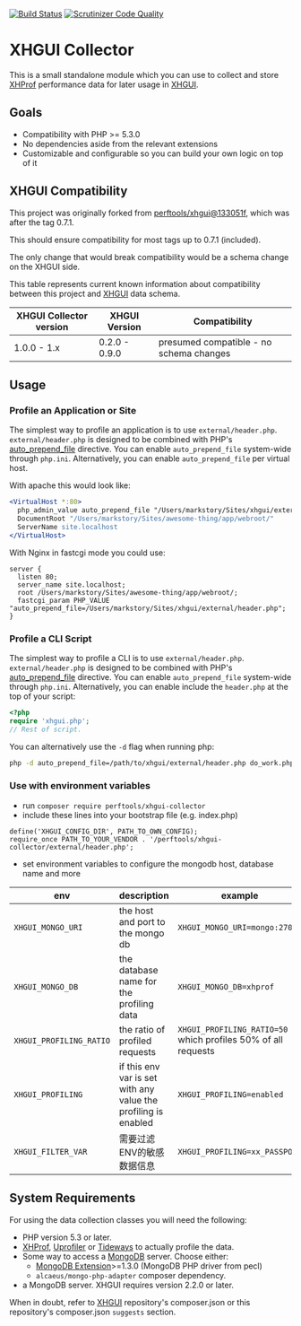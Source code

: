 [![Build Status](https://scrutinizer-ci.com/g/perftools/xhgui-collector/badges/build.png?b=master)](https://scrutinizer-ci.com/g/perftools/xhgui-collector/build-status/master)
[![Scrutinizer Code Quality](https://scrutinizer-ci.com/g/perftools/xhgui-collector/badges/quality-score.png?b=master)](https://scrutinizer-ci.com/g/perftools/xhgui-collector/?branch=master)

# XHGUI Collector

This is a small standalone module which you can use to collect and store
[XHProf][1] performance data for later usage in [XHGUI][2].

## Goals
 - Compatibility with PHP >= 5.3.0
 - No dependencies aside from the relevant extensions
 - Customizable and configurable so you can build your own logic on top of it

## XHGUI Compatibility

This project was originally forked from [perftools/xhgui@133051f], which was after the tag 0.7.1.

This should ensure compatibility for most tags up to 0.7.1 (included).

The only change that would break compatibility would be a schema change on the XHGUI side.

This table represents current known information about compatibility between this project and [XHGUI][2] data schema.

| XHGUI Collector version | XHGUI Version | Compatibility                           |
|-------------------------|---------------|-----------------------------------------|
| 1.0.0 - 1.x             | 0.2.0 - 0.9.0 | presumed compatible - no schema changes |

## Usage

### Profile an Application or Site

The simplest way to profile an application is to use `external/header.php`.
`external/header.php` is designed to be combined with PHP's
[auto_prepend_file][4] directive. You can enable `auto_prepend_file` system-wide
through `php.ini`. Alternatively, you can enable `auto_prepend_file` per virtual
host.

With apache this would look like:

```apache
<VirtualHost *:80>
  php_admin_value auto_prepend_file "/Users/markstory/Sites/xhgui/external/header.php"
  DocumentRoot "/Users/markstory/Sites/awesome-thing/app/webroot/"
  ServerName site.localhost
</VirtualHost>
```
With Nginx in fastcgi mode you could use:

```nginx
server {
  listen 80;
  server_name site.localhost;
  root /Users/markstory/Sites/awesome-thing/app/webroot/;
  fastcgi_param PHP_VALUE "auto_prepend_file=/Users/markstory/Sites/xhgui/external/header.php";
}
```

### Profile a CLI Script

The simplest way to profile a CLI is to use `external/header.php`.
`external/header.php` is designed to be combined with PHP's
[auto_prepend_file][4] directive. You can enable `auto_prepend_file` system-wide
through `php.ini`. Alternatively, you can enable include the `header.php` at the
top of your script:

```php
<?php
require 'xhgui.php';
// Rest of script.
```

You can alternatively use the `-d` flag when running php:

```bash
php -d auto_prepend_file=/path/to/xhgui/external/header.php do_work.php
```

### Use with environment variables

* run `composer require perftools/xhgui-collector` 
* include these lines into your bootstrap file (e.g. index.php) 

```
define('XHGUI_CONFIG_DIR', PATH_TO_OWN_CONFIG);
require_once PATH_TO_YOUR_VENDOR . '/perftools/xhgui-collector/external/header.php';
```
 
* set environment variables to configure the mongodb host, database name and more

| env | description | example | default |
| ---- | ----------- | ------- | ------- |
| `XHGUI_MONGO_URI` | the host and port to the mongo db | `XHGUI_MONGO_URI=mongo:27017` | 127.0.0.1:27017 |
| `XHGUI_MONGO_DB` | the database name for the profiling data | `XHGUI_MONGO_DB=xhprof` | xhprof |
| `XHGUI_PROFILING_RATIO` | the ratio of profiled requests | `XHGUI_PROFILING_RATIO=50` which profiles 50% of all requests | `XHGUI_PROFILING_RATIO=100` |
| `XHGUI_PROFILING` | if this env var is set with any value the profiling is enabled | `XHGUI_PROFILING=enabled` | it is not set per default, so no profiling will be triggered |
| `XHGUI_FILTER_VAR` | 需要过滤ENV的敏感数据信息 | `XHGUI_PROFILING=xx_PASSPORT` |  |


## System Requirements

For using the data collection classes you will need the following:

 * PHP version 5.3 or later.
 * [XHProf](http://pecl.php.net/package/xhprof),
   [Uprofiler](https://github.com/FriendsOfPHP/uprofiler) or
   [Tideways](https://github.com/tideways/php-profiler-extension) to actually profile the data.
 * Some way to access a [MongoDB][3] server. Choose either:
    * [MongoDB Extension](http://pecl.php.net/package/mongo)>=1.3.0 (MongoDB PHP driver from pecl)
    * `alcaeus/mongo-php-adapter` composer dependency.   
 * a MongoDB server. XHGUI requires version 2.2.0 or later.

When in doubt, refer to [XHGUI][2] repository's composer.json or this
repository's composer.json `suggests` section.


 [1]:https://pecl.php.net/package/xhprof
 [2]:https://github.com/perftools/xhgui
 [3]:http://www.mongodb.org/
 [perftools/xhgui@133051f]:https://github.com/perftools/xhgui/commit/133051f0c27240adadf00eadc236be595caadcdd
 [4]:http://www.php.net/manual/en/ini.core.php#ini.auto-prepend-file
